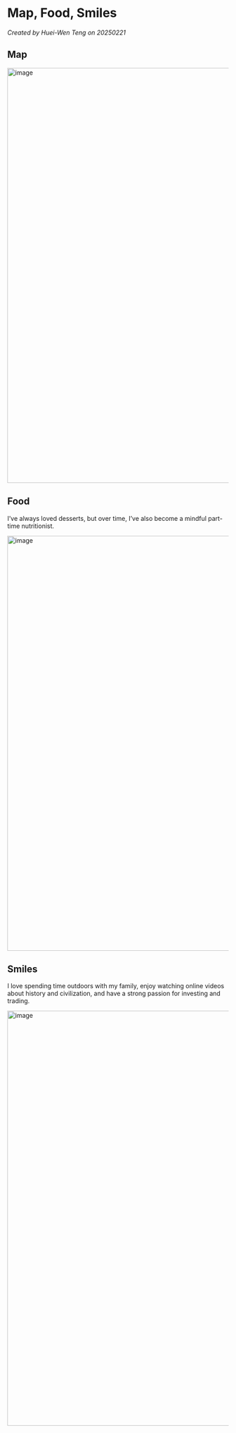 # Map, Food, Smiles

*Created by Huei-Wen Teng on 20250221*

## Map




<img width="942" alt="image" src="https://github.com/user-attachments/assets/1db45f4b-adf6-48b1-8a14-83fc9245d6cf" />


## Food

I’ve always loved desserts, but over time, I’ve also become a mindful part-time nutritionist.

<img width="942" alt="image" src="https://github.com/user-attachments/assets/c3c70feb-75c7-4f21-bdec-7869477f1361" />

## Smiles

I love spending time outdoors with my family, enjoy watching online videos about history and civilization, and have a strong passion for investing and trading.

<img width="942" alt="image" src="https://github.com/user-attachments/assets/74d51348-4af9-42e4-8e7b-3a49bc4fcf05" />
